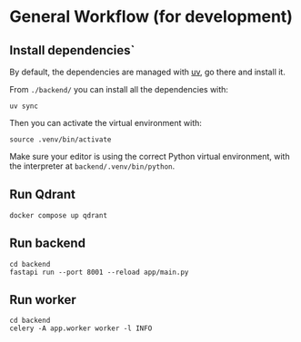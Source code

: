 # General Workflow (for development)

## Install dependencies`

By default, the dependencies are managed with [uv](https://docs.astral.sh/uv/), go there and install it.

From `./backend/` you can install all the dependencies with:

```console
uv sync
```

Then you can activate the virtual environment with:

```console
source .venv/bin/activate
```

Make sure your editor is using the correct Python virtual environment, with the interpreter at `backend/.venv/bin/python`.

## Run Qdrant

```console
docker compose up qdrant
```

## Run backend

```console
cd backend
fastapi run --port 8001 --reload app/main.py
```

## Run worker

```console
cd backend
celery -A app.worker worker -l INFO
```
